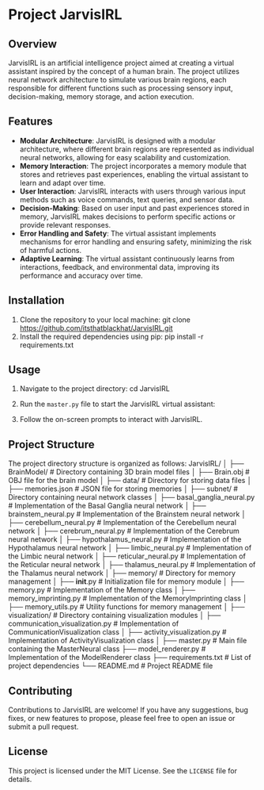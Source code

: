 # Project JarvisIRL

## Overview
JarvisIRL is an artificial intelligence project aimed at creating a virtual assistant inspired by the concept of a human brain. The project utilizes neural network architecture to simulate various brain regions, each responsible for different functions such as processing sensory input, decision-making, memory storage, and action execution.

## Features
- **Modular Architecture**: JarvisIRL is designed with a modular architecture, where different brain regions are represented as individual neural networks, allowing for easy scalability and customization.
- **Memory Interaction**: The project incorporates a memory module that stores and retrieves past experiences, enabling the virtual assistant to learn and adapt over time.
- **User Interaction**: JarvisIRL interacts with users through various input methods such as voice commands, text queries, and sensor data.
- **Decision-Making**: Based on user input and past experiences stored in memory, JarvisIRL makes decisions to perform specific actions or provide relevant responses.
- **Error Handling and Safety**: The virtual assistant implements mechanisms for error handling and ensuring safety, minimizing the risk of harmful actions.
- **Adaptive Learning**: The virtual assistant continuously learns from interactions, feedback, and environmental data, improving its performance and accuracy over time.

## Installation
1. Clone the repository to your local machine: git clone https://github.com/itsthatblackhat/JarvisIRL.git
2. Install the required dependencies using pip: pip install -r requirements.txt


## Usage
1. Navigate to the project directory: cd JarvisIRL
2. Run the `master.py` file to start the JarvisIRL virtual assistant:

3. Follow the on-screen prompts to interact with JarvisIRL.


 
 
## Project Structure
The project directory structure is organized as follows:
JarvisIRL/
│
├── BrainModel/                 # Directory containing 3D brain model files
│   ├── Brain.obj               # OBJ file for the brain model
│
├── data/                       # Directory for storing data files
│   ├── memories.json           # JSON file for storing memories
│
├── subnet/                     # Directory containing neural network classes
│   ├── basal_ganglia_neural.py # Implementation of the Basal Ganglia neural network
│   ├── brainstem_neural.py     # Implementation of the Brainstem neural network
│   ├── cerebellum_neural.py    # Implementation of the Cerebellum neural network
│   ├── cerebrum_neural.py      # Implementation of the Cerebrum neural network
│   ├── hypothalamus_neural.py  # Implementation of the Hypothalamus neural network
│   ├── limbic_neural.py        # Implementation of the Limbic neural network
│   ├── reticular_neural.py     # Implementation of the Reticular neural network
│   ├── thalamus_neural.py      # Implementation of the Thalamus neural network
│
├── memory/                     # Directory for memory management
│   ├── __init__.py             # Initialization file for memory module
│   ├── memory.py               # Implementation of the Memory class
│   ├── memory_imprinting.py    # Implementation of the MemoryImprinting class
│   ├── memory_utils.py         # Utility functions for memory management
│
├── visualization/              # Directory containing visualization modules
│   ├── communication_visualization.py   # Implementation of CommunicationVisualization class
│   ├── activity_visualization.py        # Implementation of ActivityVisualization class
│
├── master.py                   # Main file containing the MasterNeural class
├── model_renderer.py           # Implementation of the ModelRenderer class
├── requirements.txt            # List of project dependencies
└── README.md                   # Project README file

## Contributing
Contributions to JarvisIRL are welcome! If you have any suggestions, bug fixes, or new features to propose, please feel free to open an issue or submit a pull request.

## License
This project is licensed under the MIT License. See the `LICENSE` file for details.



